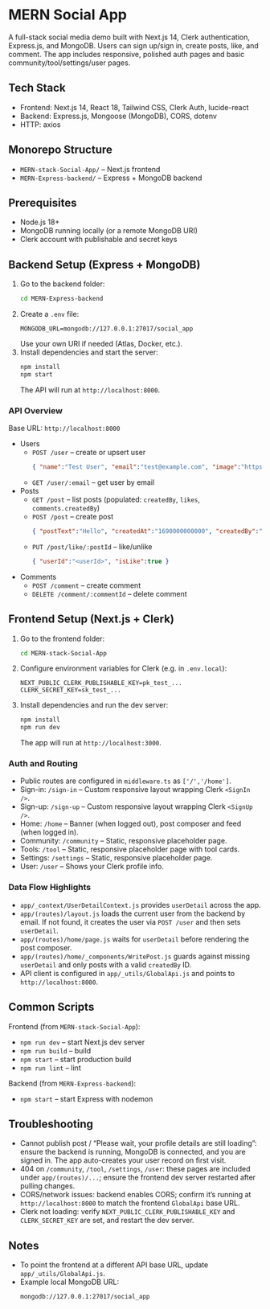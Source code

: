 # MERN Social App

A full-stack social media demo built with Next.js 14, Clerk authentication, Express.js, and MongoDB. Users can sign up/sign in, create posts, like, and comment. The app includes responsive, polished auth pages and basic community/tool/settings/user pages.

## Tech Stack
- Frontend: Next.js 14, React 18, Tailwind CSS, Clerk Auth, lucide-react
- Backend: Express.js, Mongoose (MongoDB), CORS, dotenv
- HTTP: axios

## Monorepo Structure
- `MERN-stack-Social-App/` – Next.js frontend
- `MERN-Express-backend/` – Express + MongoDB backend

## Prerequisites
- Node.js 18+
- MongoDB running locally (or a remote MongoDB URI)
- Clerk account with publishable and secret keys

## Backend Setup (Express + MongoDB)
1. Go to the backend folder:
   ```bash
   cd MERN-Express-backend
   ```
2. Create a `.env` file:
   ```env
   MONGODB_URL=mongodb://127.0.0.1:27017/social_app
   ```
   Use your own URI if needed (Atlas, Docker, etc.).
3. Install dependencies and start the server:
   ```bash
   npm install
   npm start
   ```
   The API will run at `http://localhost:8000`.

### API Overview
Base URL: `http://localhost:8000`

- Users
  - `POST /user` – create or upsert user
    ```json
    { "name":"Test User", "email":"test@example.com", "image":"https://..." }
    ```
  - `GET /user/:email` – get user by email
- Posts
  - `GET /post` – list posts (populated: `createdBy`, `likes`, `comments.createdBy`)
  - `POST /post` – create post
    ```json
    { "postText":"Hello", "createdAt":"1690000000000", "createdBy":"<userId>", "imageUrl":"" }
    ```
  - `PUT /post/like/:postId` – like/unlike
    ```json
    { "userId":"<userId>", "isLike":true }
    ```
- Comments
  - `POST /comment` – create comment
  - `DELETE /comment/:commentId` – delete comment

## Frontend Setup (Next.js + Clerk)
1. Go to the frontend folder:
   ```bash
   cd MERN-stack-Social-App
   ```
2. Configure environment variables for Clerk (e.g. in `.env.local`):
   ```env
   NEXT_PUBLIC_CLERK_PUBLISHABLE_KEY=pk_test_...
   CLERK_SECRET_KEY=sk_test_...
   ```
3. Install dependencies and run the dev server:
   ```bash
   npm install
   npm run dev
   ```
   The app will run at `http://localhost:3000`.

### Auth and Routing
- Public routes are configured in `middleware.ts` as `['/','/home']`.
- Sign-in: `/sign-in` – Custom responsive layout wrapping Clerk `<SignIn />`.
- Sign-up: `/sign-up` – Custom responsive layout wrapping Clerk `<SignUp />`.
- Home: `/home` – Banner (when logged out), post composer and feed (when logged in).
- Community: `/community` – Static, responsive placeholder page.
- Tools: `/tool` – Static, responsive placeholder page with tool cards.
- Settings: `/settings` – Static, responsive placeholder page.
- User: `/user` – Shows your Clerk profile info.

### Data Flow Highlights
- `app/_context/UserDetailContext.js` provides `userDetail` across the app.
- `app/(routes)/layout.js` loads the current user from the backend by email. If not found, it creates the user via `POST /user` and then sets `userDetail`.
- `app/(routes)/home/page.js` waits for `userDetail` before rendering the post composer.
- `app/(routes)/home/_components/WritePost.js` guards against missing `userDetail` and only posts with a valid `createdBy` ID.
- API client is configured in `app/_utils/GlobalApi.js` and points to `http://localhost:8000`.

## Common Scripts
Frontend (from `MERN-stack-Social-App`):
- `npm run dev` – start Next.js dev server
- `npm run build` – build
- `npm start` – start production build
- `npm run lint` – lint

Backend (from `MERN-Express-backend`):
- `npm start` – start Express with nodemon

## Troubleshooting
- Cannot publish post / “Please wait, your profile details are still loading”: ensure the backend is running, MongoDB is connected, and you are signed in. The app auto-creates your user record on first visit.
- 404 on `/community`, `/tool`, `/settings`, `/user`: these pages are included under `app/(routes)/...`; ensure the frontend dev server restarted after pulling changes.
- CORS/network issues: backend enables CORS; confirm it’s running at `http://localhost:8000` to match the frontend `GlobalApi` base URL.
- Clerk not loading: verify `NEXT_PUBLIC_CLERK_PUBLISHABLE_KEY` and `CLERK_SECRET_KEY` are set, and restart the dev server.

## Notes
- To point the frontend at a different API base URL, update `app/_utils/GlobalApi.js`.
- Example local MongoDB URL:
  ```
  mongodb://127.0.0.1:27017/social_app
  ```



